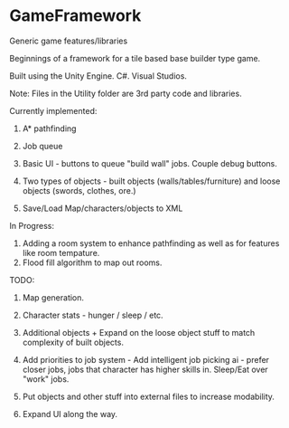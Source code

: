 # GameFramework
Generic game features/libraries

Beginnings of a framework for a tile based base builder type game.

Built using the Unity Engine. C#. Visual Studios.

Note: Files in the Utility folder are 3rd party code and libraries.

Currently implemented:

1. A* pathfinding

2. Job queue

3. Basic UI - buttons to queue "build wall" jobs. Couple debug buttons.

4. Two types of objects - built objects (walls/tables/furniture) and loose objects (swords, clothes, ore.)

5. Save/Load Map/characters/objects to XML


In Progress:

1. Adding a room system to enhance pathfinding as well as for features like room tempature.
2. Flood fill algorithm to map out rooms.


TODO:

1. Map generation.

2. Character stats - hunger / sleep / etc.

3. Additional objects + Expand on the loose object stuff to match complexity of built objects.

4. Add priorities to job system - Add intelligent job picking ai - prefer closer jobs, jobs that character has higher skills in. Sleep/Eat over "work" jobs.

5. Put objects and other stuff into external files to increase modability.

6. Expand UI along the way.

